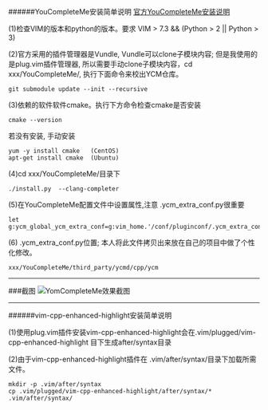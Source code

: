 ######YouCompleteMe安装简单说明
[官方YouCompleteMe安装说明](https://github.com/Valloric/YouCompleteMe#full-installation-guide)

(1)检查VIM的版本和python的版本。要求 VIM > 7.3 && (Python >  2 || Python > 3)

(2)官方采用的插件管理器是Vundle, Vundle可以clone子模块内容; 但是我使用的是plug.vim插件管理器, 所以需要手动clone子模块内容，cd  xxx/YouCompleteMe/, 执行下面命令来校出YCM仓库。 

	git submodule update --init --recursive

(3)依赖的软件软件cmake。执行下方命令检查cmake是否安装

	cmake --version

若没有安装, 手动安装

	yum -y install cmake   (CentOS)
	apt-get install cmake  (Ubuntu)

(4)cd xxx/YouCompleteMe/目录下

	./install.py  --clang-completer

(5)在YouCompleteMe配置文件中设置属性,注意 .ycm_extra_conf.py很重要

	let g:ycm_global_ycm_extra_conf=g:vim_home.'/conf/pluginconf/.ycm_extra_conf.py'

(6) .ycm_extra_conf.py位置; 本人将此文件拷贝出来放在自己的项目中做了个性化修改。

	xxx/YouCompleteMe/third_party/ycmd/cpp/ycm
---
###截图
![YomCompleteMe效果截图](http://obp7hxe1q.bkt.clouddn.com/ycm.png)

---

######vim-cpp-enhanced-highlight安装简单说明

(1)使用plug.vim插件安装vim-cpp-enhanced-highlight会在.vim/plugged/vim-cpp-enhanced-highlight
目下生成after/syntax目录

(2)由于vim-cpp-enhanced-highlight插件在 .vim/after/syntax/目录下加载所需文件。

	mkdir -p .vim/after/syntax
	cp .vim/plugged/vim-cpp-enhanced-highlight/after/syntax/*  .vim/after/syntax/

